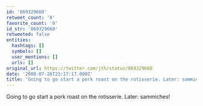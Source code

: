 ```yaml
---
id: '869329660'
retweet_count: '0'
favorite_count: '0'
id_str: '869329660'
retweeted: false
entities:
  hashtags: []
  symbols: []
  user_mentions: []
  urls: []
original_url: https://twitter.com/jth/status/869329660
date: '2008-07-26T23:17:17.000Z'
title: 'Going to go start a pork roast on the rotisserie. Later: sammiches!'
---
```


Going to go start a pork roast on the rotisserie. Later: sammiches!